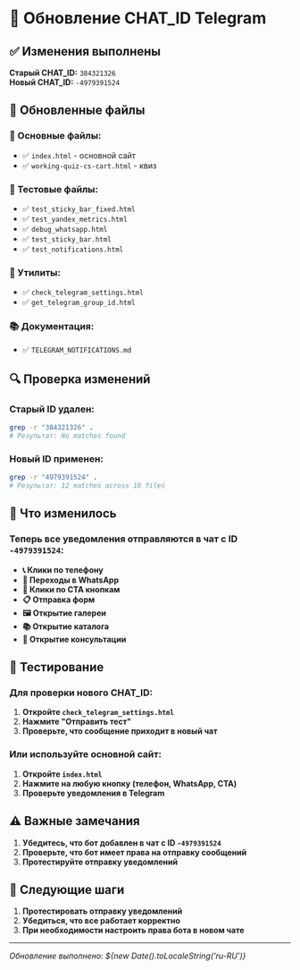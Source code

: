 # 🔄 Обновление CHAT_ID Telegram

## ✅ Изменения выполнены

**Старый CHAT_ID:** `384321326`  
**Новый CHAT_ID:** `-4979391524`

## 📁 Обновленные файлы

### 🎯 Основные файлы:
- ✅ `index.html` - основной сайт
- ✅ `working-quiz-cs-cart.html` - квиз

### 🧪 Тестовые файлы:
- ✅ `test_sticky_bar_fixed.html`
- ✅ `test_yandex_metrics.html`
- ✅ `debug_whatsapp.html`
- ✅ `test_sticky_bar.html`
- ✅ `test_notifications.html`

### 🔧 Утилиты:
- ✅ `check_telegram_settings.html`
- ✅ `get_telegram_group_id.html`

### 📚 Документация:
- ✅ `TELEGRAM_NOTIFICATIONS.md`

## 🔍 Проверка изменений

### Старый ID удален:
```bash
grep -r "384321326" . 
# Результат: No matches found
```

### Новый ID применен:
```bash
grep -r "4979391524" .
# Результат: 12 matches across 10 files
```

## 📱 Что изменилось

### Теперь все уведомления отправляются в чат с ID `-4979391524`:

- **📞 Клики по телефону**
- **📱 Переходы в WhatsApp**
- **🎯 Клики по CTA кнопкам**
- **📋 Отправка форм**
- **🖼️ Открытие галереи**
- **📚 Открытие каталога**
- **💬 Открытие консультации**

## 🧪 Тестирование

### Для проверки нового CHAT_ID:

1. **Откройте `check_telegram_settings.html`**
2. **Нажмите "Отправить тест"**
3. **Проверьте, что сообщение приходит в новый чат**

### Или используйте основной сайт:

1. **Откройте `index.html`**
2. **Нажмите на любую кнопку (телефон, WhatsApp, CTA)**
3. **Проверьте уведомления в Telegram**

## ⚠️ Важные замечания

1. **Убедитесь, что бот добавлен в чат с ID `-4979391524`**
2. **Проверьте, что бот имеет права на отправку сообщений**
3. **Протестируйте отправку уведомлений**

## 🎯 Следующие шаги

1. **Протестировать отправку уведомлений**
2. **Убедиться, что все работает корректно**
3. **При необходимости настроить права бота в новом чате**

---
*Обновление выполнено: ${new Date().toLocaleString('ru-RU')}*
